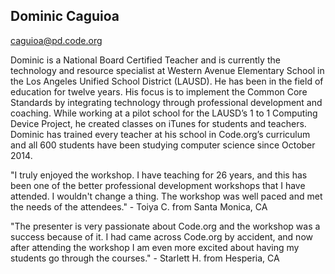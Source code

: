 ## Dominic Caguioa

[caguioa@pd.code.org](mailto:caguioa@pd.code.org)

Dominic is a National Board Certified Teacher and is currently the technology and resource specialist at Western Avenue Elementary School in the Los Angeles Unified School District (LAUSD). He has been in the field of education for twelve years. His focus is to implement the Common Core Standards by integrating technology through professional development and coaching. While working at a pilot school for the LAUSD’s 1 to 1 Computing Device Project, he created classes on iTunes for students and teachers. Dominic has trained every teacher at his school in Code.org’s curriculum and all 600 students have been studying computer science since October 2014.

"I truly enjoyed the workshop. I have teaching for 26 years, and this has been one of the better professional development workshops that I have attended.  I wouldn't change a thing. The workshop was well paced and met the needs of the attendees." - Toiya C. from Santa Monica, CA

"The presenter is very passionate about Code.org and the workshop was a success because of it. I had came across Code.org by accident, and now after attending the workshop I am even more excited about having my students go through the courses." - Starlett H. from Hesperia, CA